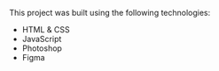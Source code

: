 This project was built using the following technologies:

- HTML & CSS
- JavaScript
- Photoshop
- Figma
